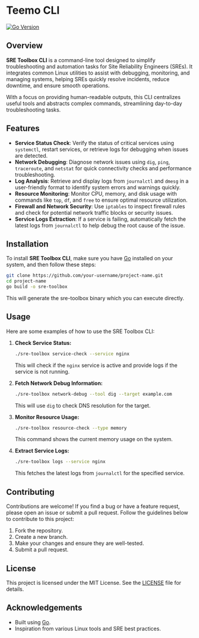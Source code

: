 # Teemo CLI

[![Go Version](https://img.shields.io/github/go-mod/go-version/iagonc/teemo-cli)](https://golang.org/)

## Overview

**SRE Toolbox CLI** is a command-line tool designed to simplify troubleshooting and automation tasks for Site Reliability Engineers (SREs). It integrates common Linux utilities to assist with debugging, monitoring, and managing systems, helping SREs quickly resolve incidents, reduce downtime, and ensure smooth operations.

With a focus on providing human-readable outputs, this CLI centralizes useful tools and abstracts complex commands, streamlining day-to-day troubleshooting tasks.

## Features

- **Service Status Check**: Verify the status of critical services using `systemctl`, restart services, or retrieve logs for debugging when issues are detected.
- **Network Debugging**: Diagnose network issues using `dig`, `ping`, `traceroute`, and `netstat` for quick connectivity checks and performance troubleshooting.
- **Log Analysis**: Retrieve and display logs from `journalctl` and `dmesg` in a user-friendly format to identify system errors and warnings quickly.
- **Resource Monitoring**: Monitor CPU, memory, and disk usage with commands like `top`, `df`, and `free` to ensure optimal resource utilization.
- **Firewall and Network Security**: Use `iptables` to inspect firewall rules and check for potential network traffic blocks or security issues.
- **Service Logs Extraction**: If a service is failing, automatically fetch the latest logs from `journalctl` to help debug the root cause of the issue.

## Installation

To install **SRE Toolbox CLI**, make sure you have [Go](https://golang.org/doc/install) installed on your system, and then follow these steps:

```bash
git clone https://github.com/your-username/project-name.git
cd project-name
go build -o sre-toolbox
```
This will generate the sre-toolbox binary which you can execute directly.

## Usage

Here are some examples of how to use the SRE Toolbox CLI:

1. **Check Service Status:**
   ```bash
   ./sre-toolbox service-check --service nginx
    ```

   This will check if the `nginx` service is active and provide logs if the service is not running.

2. **Fetch Network Debug Information:**

   ```bash
   ./sre-toolbox network-debug --tool dig --target example.com
   ```

   This will use `dig` to check DNS resolution for the target.

3. **Monitor Resource Usage:**

   ```bash
   ./sre-toolbox resource-check --type memory
   ```

   This command shows the current memory usage on the system.

4. **Extract Service Logs:**
   
   ```bash
   ./sre-toolbox logs --service nginx
   ```

   This fetches the latest logs from `journalctl` for the specified service.

## Contributing

Contributions are welcome! If you find a bug or have a feature request, please open an issue or submit a pull request. Follow the guidelines below to contribute to this project:

1. Fork the repository.
2. Create a new branch.
3. Make your changes and ensure they are well-tested.
4. Submit a pull request.

## License

This project is licensed under the MIT License. See the [LICENSE](LICENSE) file for details.

## Acknowledgements

- Built using [Go](https://golang.org/).
- Inspiration from various Linux tools and SRE best practices.
